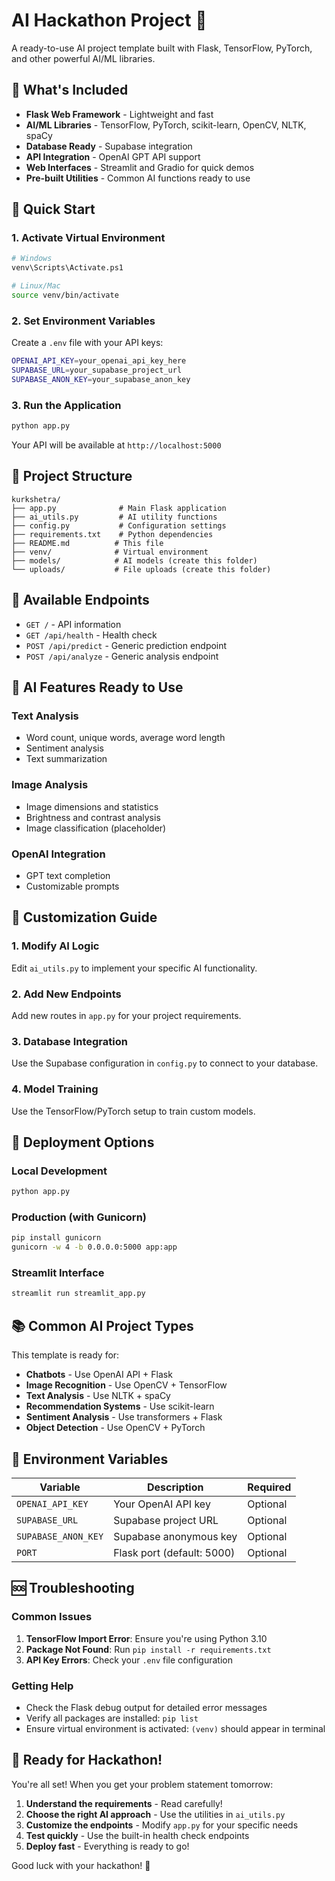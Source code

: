 # AI Hackathon Project 🚀

A ready-to-use AI project template built with Flask, TensorFlow, PyTorch, and other powerful AI/ML libraries.

## 🎯 What's Included

- **Flask Web Framework** - Lightweight and fast
- **AI/ML Libraries** - TensorFlow, PyTorch, scikit-learn, OpenCV, NLTK, spaCy
- **Database Ready** - Supabase integration
- **API Integration** - OpenAI GPT API support
- **Web Interfaces** - Streamlit and Gradio for quick demos
- **Pre-built Utilities** - Common AI functions ready to use

## 🚀 Quick Start

### 1. Activate Virtual Environment
```bash
# Windows
venv\Scripts\Activate.ps1

# Linux/Mac
source venv/bin/activate
```

### 2. Set Environment Variables
Create a `.env` file with your API keys:
```bash
OPENAI_API_KEY=your_openai_api_key_here
SUPABASE_URL=your_supabase_project_url
SUPABASE_ANON_KEY=your_supabase_anon_key
```

### 3. Run the Application
```bash
python app.py
```

Your API will be available at `http://localhost:5000`

## 📁 Project Structure

```
kurkshetra/
├── app.py              # Main Flask application
├── ai_utils.py         # AI utility functions
├── config.py           # Configuration settings
├── requirements.txt    # Python dependencies
├── README.md          # This file
├── venv/              # Virtual environment
├── models/            # AI models (create this folder)
└── uploads/           # File uploads (create this folder)
```

## 🔧 Available Endpoints

- `GET /` - API information
- `GET /api/health` - Health check
- `POST /api/predict` - Generic prediction endpoint
- `POST /api/analyze` - Generic analysis endpoint

## 🤖 AI Features Ready to Use

### Text Analysis
- Word count, unique words, average word length
- Sentiment analysis
- Text summarization

### Image Analysis
- Image dimensions and statistics
- Brightness and contrast analysis
- Image classification (placeholder)

### OpenAI Integration
- GPT text completion
- Customizable prompts

## 🎨 Customization Guide

### 1. Modify AI Logic
Edit `ai_utils.py` to implement your specific AI functionality.

### 2. Add New Endpoints
Add new routes in `app.py` for your project requirements.

### 3. Database Integration
Use the Supabase configuration in `config.py` to connect to your database.

### 4. Model Training
Use the TensorFlow/PyTorch setup to train custom models.

## 🚀 Deployment Options

### Local Development
```bash
python app.py
```

### Production (with Gunicorn)
```bash
pip install gunicorn
gunicorn -w 4 -b 0.0.0.0:5000 app:app
```

### Streamlit Interface
```bash
streamlit run streamlit_app.py
```

## 📚 Common AI Project Types

This template is ready for:
- **Chatbots** - Use OpenAI API + Flask
- **Image Recognition** - Use OpenCV + TensorFlow
- **Text Analysis** - Use NLTK + spaCy
- **Recommendation Systems** - Use scikit-learn
- **Sentiment Analysis** - Use transformers + Flask
- **Object Detection** - Use OpenCV + PyTorch

## 🔑 Environment Variables

| Variable | Description | Required |
|----------|-------------|----------|
| `OPENAI_API_KEY` | Your OpenAI API key | Optional |
| `SUPABASE_URL` | Supabase project URL | Optional |
| `SUPABASE_ANON_KEY` | Supabase anonymous key | Optional |
| `PORT` | Flask port (default: 5000) | Optional |

## 🆘 Troubleshooting

### Common Issues

1. **TensorFlow Import Error**: Ensure you're using Python 3.10
2. **Package Not Found**: Run `pip install -r requirements.txt`
3. **API Key Errors**: Check your `.env` file configuration

### Getting Help

- Check the Flask debug output for detailed error messages
- Verify all packages are installed: `pip list`
- Ensure virtual environment is activated: `(venv)` should appear in terminal

## 🎉 Ready for Hackathon!

You're all set! When you get your problem statement tomorrow:

1. **Understand the requirements** - Read carefully!
2. **Choose the right AI approach** - Use the utilities in `ai_utils.py`
3. **Customize the endpoints** - Modify `app.py` for your specific needs
4. **Test quickly** - Use the built-in health check endpoints
5. **Deploy fast** - Everything is ready to go!

Good luck with your hackathon! 🚀 